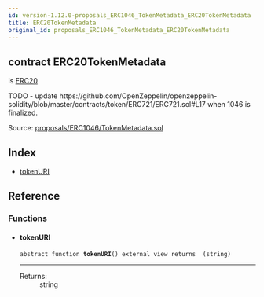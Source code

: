 ```yaml
---
id: version-1.12.0-proposals_ERC1046_TokenMetadata_ERC20TokenMetadata
title: ERC20TokenMetadata
original_id: proposals_ERC1046_TokenMetadata_ERC20TokenMetadata
---
```


<div class="contract-doc"><div class="contract"><h2 class="contract-header"><span class="contract-kind">contract</span> ERC20TokenMetadata</h2><p class="base-contracts"><span>is</span> <a href="token_ERC20_ERC20.html">ERC20</a></p><p class="description">TODO - update https://github.com/OpenZeppelin/openzeppelin-solidity/blob/master/contracts/token/ERC721/ERC721.sol#L17 when 1046 is finalized.</p><div class="source">Source: <a href="https://github.com/OpenZeppelin/zeppelin-solidity/blob/v1.12.0/contracts/proposals/ERC1046/TokenMetadata.sol" target="_blank">proposals/ERC1046/TokenMetadata.sol</a></div></div><div class="index"><h2>Index</h2><ul><li><a href="proposals_ERC1046_TokenMetadata_ERC20TokenMetadata.html#tokenURI">tokenURI</a></li></ul></div><div class="reference"><h2>Reference</h2><div class="functions"><h3>Functions</h3><ul><li><div class="item function"><span id="tokenURI" class="anchor-marker"></span><h4 class="name">tokenURI</h4><div class="body"><code class="signature"><span>abstract </span>function <strong>tokenURI</strong><span>() </span><span>external </span><span>view </span><span>returns  (string) </span></code><hr/><dl><dt><span class="label-return">Returns:</span></dt><dd>string</dd></dl></div></div></li></ul></div></div></div>
